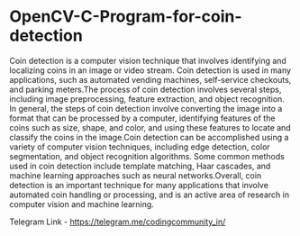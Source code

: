 # OpenCV-C-Program-for-coin-detection
Coin detection is a computer vision technique that involves identifying and localizing coins in an image or video stream. Coin detection is used in many applications, such as automated vending machines, self-service checkouts, and parking meters.The process of coin detection involves several steps, including image preprocessing, feature extraction, and object recognition. In general, the steps of coin detection involve converting the image into a format that can be processed by a computer, identifying features of the coins such as size, shape, and color, and using these features to locate and classify the coins in the image.Coin detection can be accomplished using a variety of computer vision techniques, including edge detection, color segmentation, and object recognition algorithms. Some common methods used in coin detection include template matching, Haar cascades, and machine learning approaches such as neural networks.Overall, coin detection is an important technique for many applications that involve automated coin handling or processing, and is an active area of research in computer vision and machine learning.


Telegram Link - https://telegram.me/codingcommunity_in/
